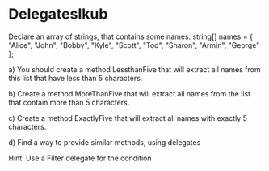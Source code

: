 # DelegatesIkub

Declare an array of strings, that contains some names.
 string[] names = { "Alice", "John", "Bobby", "Kyle", "Scott", "Tod", "Sharon", "Armin", "George" };

a) You should create a method LessthanFive that will extract all names from this list that have less than 5 characters.

b) Create a method MoreThanFive that will extract all names from the list that contain more than 5 characters.

c) Create a method ExactlyFive that will extract all names with exactly 5 characters.

d) Find a way to provide similar methods, using delegates

Hint: Use a Filter delegate for the condition
